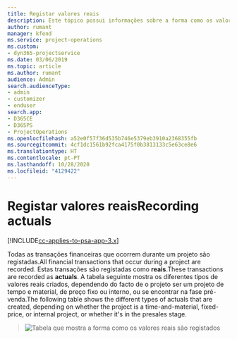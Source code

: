 ```yaml
---
title: Registar valores reais
description: Este tópico possui informações sobre a forma como os valores reais são registados.
author: rumant
manager: kfend
ms.service: project-operations
ms.custom:
- dyn365-projectservice
ms.date: 03/06/2019
ms.topic: article
ms.author: rumant
audience: Admin
search.audienceType:
- admin
- customizer
- enduser
search.app:
- D365CE
- D365PS
- ProjectOperations
ms.openlocfilehash: a52e0f57f36d535b746e5379eb3910a2368355fb
ms.sourcegitcommit: 4cf1dc1561b92fca4175f0b3813133c5e63ce8e6
ms.translationtype: HT
ms.contentlocale: pt-PT
ms.lasthandoff: 10/28/2020
ms.locfileid: "4129422"
---
```

# <a name="recording-actuals"></a><span data-ttu-id="0329c-103">Registar valores reais</span><span class="sxs-lookup"><span data-stu-id="0329c-103">Recording actuals</span></span> 

[!INCLUDE[cc-applies-to-psa-app-3.x](../includes/cc-applies-to-psa-app-3x.md)]

<span data-ttu-id="0329c-104">Todas as transações financeiras que ocorrem durante um projeto são registadas.</span><span class="sxs-lookup"><span data-stu-id="0329c-104">All financial transactions that occur during a project are recorded.</span></span> <span data-ttu-id="0329c-105">Estas transações são registadas como **reais**.</span><span class="sxs-lookup"><span data-stu-id="0329c-105">These transactions are recorded as **actuals**.</span></span> <span data-ttu-id="0329c-106">A tabela seguinte mostra os diferentes tipos de valores reais criados, dependendo do facto de o projeto ser um projeto de tempo e material, de preço fixo ou interno, ou se encontrar na fase pré-venda.</span><span class="sxs-lookup"><span data-stu-id="0329c-106">The following table shows the different types of actuals that are created, depending on whether the project is a time-and-material, fixed-price, or internal project, or whether it's in the presales stage.</span></span>

> ![Tabela que mostra a forma como os valores reais são registados](media/advanced-table2.png)
